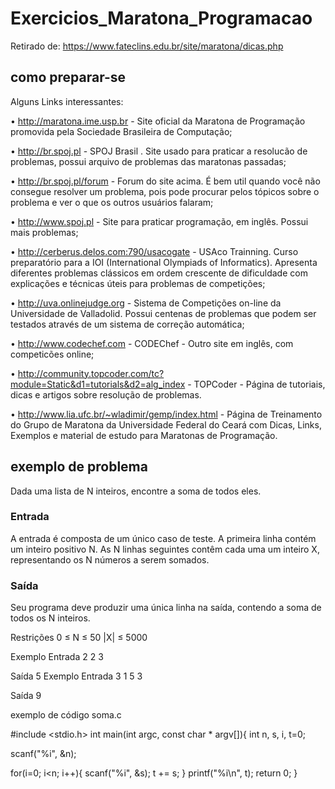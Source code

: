 # Exercicios_Maratona_Programacao

Retirado de: https://www.fateclins.edu.br/site/maratona/dicas.php
## como preparar-se

Alguns Links interessantes:

• http://maratona.ime.usp.br - Site oficial da Maratona de Programação promovida pela Sociedade Brasileira de Computação;


• http://br.spoj.pl - SPOJ Brasil . Site usado para praticar a resolucão de problemas, possui arquivo de problemas das maratonas passadas;


• http://br.spoj.pl/forum - Forum do site acima. É bem util quando você não consegue resolver um problema, pois pode procurar pelos tópicos sobre o problema e ver o que os outros usuários falaram;

• http://www.spoj.pl - Site para praticar programação, em inglês. Possui mais problemas;


• http://cerberus.delos.com:790/usacogate - USAco Trainning. Curso preparatório para a IOI (International Olympiads of Informatics). Apresenta diferentes problemas clássicos em ordem crescente de dificuldade com explicações e técnicas úteis para problemas de competições;


• http://uva.onlinejudge.org - Sistema de Competições on-line da Universidade de Valladolid. Possui centenas de problemas que podem ser testados através de um sistema de correção automática;


• http://www.codechef.com - CODEChef - Outro site em inglês, com competicões online;


• http://community.topcoder.com/tc?module=Static&d1=tutorials&d2=alg_index - TOPCoder - Página de tutoriais, dicas e artigos sobre resolução de problemas.

• http://www.lia.ufc.br/~wladimir/gemp/index.html - Página de Treinamento do Grupo de Maratona da Universidade Federal do Ceará com Dicas, Links, Exemplos e material de estudo para Maratonas de Programação. 

## exemplo de problema

Dada uma lista de N inteiros, encontre a soma de todos eles.


### Entrada
A entrada é composta de um único caso de teste. A primeira linha contém um inteiro positivo N. As N linhas seguintes contêm cada uma um inteiro X, representando os N números a serem somados.


### Saída
Seu programa deve produzir uma única linha na saída, contendo a soma de todos os N inteiros.

Restrições
0 ≤ N ≤ 50
|X| ≤ 5000

Exemplo Entrada
2
2
3

Saída
5	Exemplo Entrada
3
1
5
3

Saída
9

exemplo de código soma.c

#include <stdio.h>
int main(int argc, const char * argv[]){
  int n, s, i, t=0;

  scanf("%i", &n);

  for(i=0; i<n; i++){
     scanf("%i", &s);
     t += s;
  }
  printf("%i\n", t);
  return 0;
}